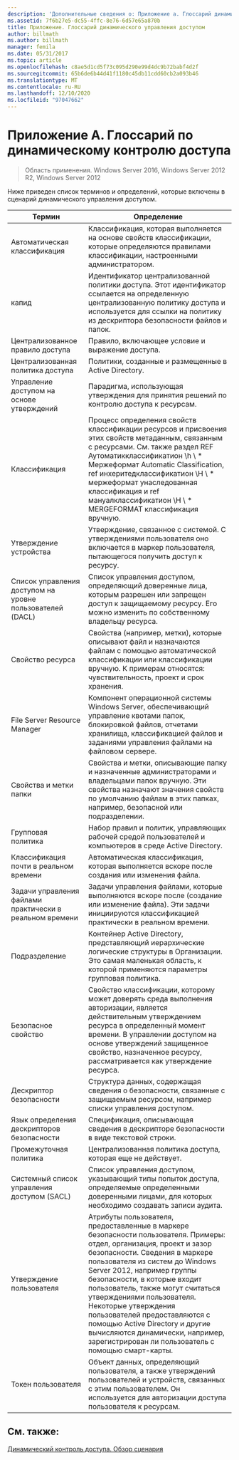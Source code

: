 ```yaml
---
description: 'Дополнительные сведения о: Приложение а. Глоссарий динамического управления доступом'
ms.assetid: 7f6b27e5-dc55-4ffc-8e76-6d57e65a870b
title: Приложение. Глоссарий динамического управления доступом
author: billmath
ms.author: billmath
manager: femila
ms.date: 05/31/2017
ms.topic: article
ms.openlocfilehash: c8ae5d1cd5f73c095d290e99d4dc9b72babf4d2f
ms.sourcegitcommit: 65b6de6b44d41f1180c45db11cdd60cb2a093b46
ms.translationtype: MT
ms.contentlocale: ru-RU
ms.lasthandoff: 12/10/2020
ms.locfileid: "97047662"
---
```

# <a name="appendix-a-dynamic-access-control-glossary"></a>Приложение А. Глоссарий по динамическому контролю доступа

>Область применения. Windows Server 2016, Windows Server 2012 R2, Windows Server 2012

Ниже приведен список терминов и определений, которые включены в сценарий динамического управления доступом.

|Термин|Определение|
|--------|--------------|
|Автоматическая классификация|Классификация, которая выполняется на основе свойств классификации, которые определяются правилами классификации, настроенными администратором.|
|капид|Идентификатор централизованной политики доступа. Этот идентификатор ссылается на определенную централизованную политику доступа и используется для ссылки на политику из дескриптора безопасности файлов и папок.|
|Централизованное правило доступа|Правило, включающее условие и выражение доступа.|
|Централизованная политика доступа|Политики, созданные и размещенные в Active Directory.|
|Управление доступом на основе утверждений|Парадигма, использующая утверждения для принятия решений по контролю доступа к ресурсам.|
|Классификация|Процесс определения свойств классификации ресурсов и присвоения этих свойств метаданным, связанным с ресурсами. См. также раздел REF Аутоматикклассификатион \h \\ * Мержеформат Automatic Classification, ref инхеритедклассификатион \H \\ \* мержеформат унаследованная классификация и ref мануалклассификатион \H \\ \* MERGEFORMAT классификация вручную.|
|Утверждение устройства|Утверждение, связанное с системой.  С утверждениями пользователя оно включается в маркер пользователя, пытающегося получить доступ к ресурсу.|
|Список управления доступом на уровне пользователей (DACL)|Список управления доступом, определяющий доверенные лица, которым разрешен или запрещен доступ к защищаемому ресурсу. Его можно изменить по собственному владельцу ресурса.|
|Свойство ресурса|Свойства (например, метки), которые описывают файл и назначаются файлам с помощью автоматической классификации или классификации вручную. К примерам относятся: чувствительность, проект и срок хранения.|
|File Server Resource Manager|Компонент операционной системы Windows Server, обеспечивающий управление квотами папок, блокировкой файлов, отчетами хранилища, классификацией файлов и заданиями управления файлами на файловом сервере.|
|Свойства и метки папки|Свойства и метки, описывающие папку и назначенные администраторами и владельцами папок вручную. Эти свойства назначают значения свойств по умолчанию файлам в этих папках, например, безопасной или подразделении.|
|Групповая политика|Набор правил и политик, управляющих рабочей средой пользователей и компьютеров в среде Active Directory.|
|Классификация почти в реальном времени|Автоматическая классификация, которая выполняется вскоре после создания или изменения файла.|
|Задачи управления файлами практически в реальном времени|Задачи управления файлами, которые выполняются вскоре после (создание или изменение файла). Эти задачи инициируются классификацией практически в реальном времени.|
|Подразделение|Контейнер Active Directory, представляющий иерархические логические структуры в Организации. Это самая маленькая область, к которой применяются параметры групповая политика.|
|Безопасное свойство|Свойство классификации, которому может доверять среда выполнения авторизации, является действительным утверждением ресурса в определенный момент времени. В управлении доступом на основе утверждений защищенное свойство, назначенное ресурсу, рассматривается как утверждение ресурса.|
|Дескриптор безопасности|Структура данных, содержащая сведения о безопасности, связанные с защищаемым ресурсом, например списки управления доступом.|
|Язык определения дескрипторов безопасности|Спецификация, описывающая сведения в дескрипторе безопасности в виде текстовой строки.|
|Промежуточная политика|Централизованная политика доступа, которая еще не действует.|
|Системный список управления доступом (SACL)|Список управления доступом, указывающий типы попыток доступа, определяемые определенными доверенными лицами, для которых необходимо создавать записи аудита.|
|Утверждение пользователя|Атрибуты пользователя, предоставленные в маркере безопасности пользователя. Примеры: отдел, организация, проект и зазор безопасности.  Сведения в маркере пользователя из систем до Windows Server 2012, например группы безопасности, в которые входит пользователь, также могут считаться утверждениями пользователя. Некоторые утверждения пользователей предоставляются с помощью Active Directory и другие вычисляются динамически, например, зарегистрирован ли пользователь с помощью смарт-карты.|
|Токен пользователя|Объект данных, определяющий пользователя, а также утверждений пользователей и устройств, связанных с этим пользователем. Он используется для авторизации доступа пользователя к ресурсам.|

## <a name="see-also"></a>См. также:
[Динамический контроль доступа. Обзор сценария](Dynamic-Access-Control--Scenario-Overview.md)



